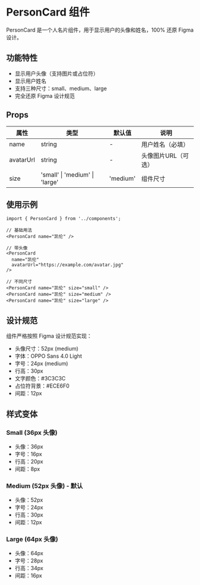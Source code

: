# PersonCard 组件

PersonCard 是一个人名片组件，用于显示用户的头像和姓名，100% 还原 Figma 设计。

## 功能特性

- 显示用户头像（支持图片或占位符）
- 显示用户姓名
- 支持三种尺寸：small、medium、large
- 完全还原 Figma 设计规范

## Props

| 属性 | 类型 | 默认值 | 说明 |
|------|------|--------|------|
| name | string | - | 用户姓名（必填） |
| avatarUrl | string | - | 头像图片URL（可选） |
| size | 'small' \| 'medium' \| 'large' | 'medium' | 组件尺寸 |

## 使用示例

```tsx
import { PersonCard } from '../components';

// 基础用法
<PersonCard name="凯伦" />

// 带头像
<PersonCard 
  name="凯伦" 
  avatarUrl="https://example.com/avatar.jpg" 
/>

// 不同尺寸
<PersonCard name="凯伦" size="small" />
<PersonCard name="凯伦" size="medium" />
<PersonCard name="凯伦" size="large" />
```

## 设计规范

组件严格按照 Figma 设计规范实现：

- 头像尺寸：52px (medium)
- 字体：OPPO Sans 4.0 Light
- 字号：24px (medium)
- 行高：30px
- 文字颜色：#3C3C3C
- 占位符背景：#ECE6F0
- 间距：12px

## 样式变体

### Small (36px 头像)
- 头像：36px
- 字号：16px
- 行高：20px
- 间距：8px

### Medium (52px 头像) - 默认
- 头像：52px
- 字号：24px
- 行高：30px
- 间距：12px

### Large (64px 头像)
- 头像：64px
- 字号：28px
- 行高：34px
- 间距：16px
